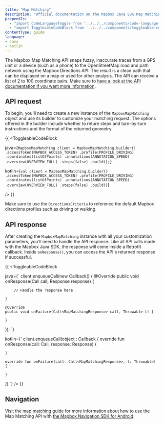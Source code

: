 ```yaml
---
title: "Map Matching"
description: "Official documentation on the Mapbox Java SDK Map Matching API."
prependJs:
  - "import CodeLanguageToggle from '../../../components/code-language-toggle';"
  - "import ToggleableCodeBlock from '../../../components/toggleable-code-block';"
contentType: guide
language:
- Java
- Kotlin
---
```


The Mapbox Map Matching API snaps fuzzy, inaccurate traces from a GPS unit or a device (such as a phone) to the OpenStreetMap road and path network using the Mapbox Directions API. The result is a clean path that can be displayed on a map or used for other analysis. The API can receive a list of 2 to 100 coordinate pairs. Make sure to [have a look at the API documentation if you want more information](https://www.mapbox.com/api-documentation/navigation/#map-matching).


## API request

To begin, you'll need to create a new instance of the `MapboxMapMatching` object and use its builder to customize your matching request. The options offered in the builder include whether to return steps and turn-by-turn instructions and the format of the returned geometry.

{{
<CodeLanguageToggle id="map-matching" />
<ToggleableCodeBlock

java={`
MapboxMapMatching client = MapboxMapMatching.builder()
    .accessToken(MAPBOX_ACCESS_TOKEN)
    .profile(PROFILE_DRIVING)
    .coordinates(listOfPoints)
    .annotations(ANNOTATION_SPEED)
    .overview(OVERVIEW_FULL)
    .steps(false)
    .build();
`}

kotlin={`
val client = MapboxMapMatching.builder()
    .accessToken(MAPBOX_ACCESS_TOKEN)
    .profile(PROFILE_DRIVING)
    .coordinates(listOfPoints)
    .annotations(ANNOTATION_SPEED)
    .overview(OVERVIEW_FULL)
    .steps(false)
    .build()
`}

/>
}}

Make sure to use the `DirectionsCriteria` to reference the default Mapbox directions profiles such as driving or walking.

## API response

After creating the `MapboxMapMatching` instance with all your customization parameters, you'll need to handle the API response. Like all API calls made with the Mapbox Java SDK, the response will come inside a Retrofit callback. Inside `onResponse()`, you can access the API's returned response if successful.

{{
<CodeLanguageToggle id="map-matching-response" />
<ToggleableCodeBlock

java={`
client.enqueueCall(new Callback<MapMatchingResponse>() {
	@Override
	public void onResponse(Call<MapMatchingResponse> call, Response<MapMatchingResponse> response) {

		// Handle the response here

	}

	@Override
	public void onFailure(Call<MapMatchingResponse> call, Throwable t) {

	}
});
`}

kotlin={`
client.enqueueCall(object : Callback<MapMatchingResponse> {
	override fun onResponse(call: Call<MapMatchingResponse>, response: Response<MapMatchingResponse>) {


	}

	override fun onFailure(call: Call<MapMatchingResponse>, t: Throwable) {

	}
})
`}
/>
}}

##  Navigation

Visit the [map matching guide](https://docs.mapbox.com/android/navigation/overview/map-matching/) for more information about how to use the Map Matching API with [the Mapbox Navigation SDK for Android](https://docs.mapbox.com/android/navigation/overview/).
